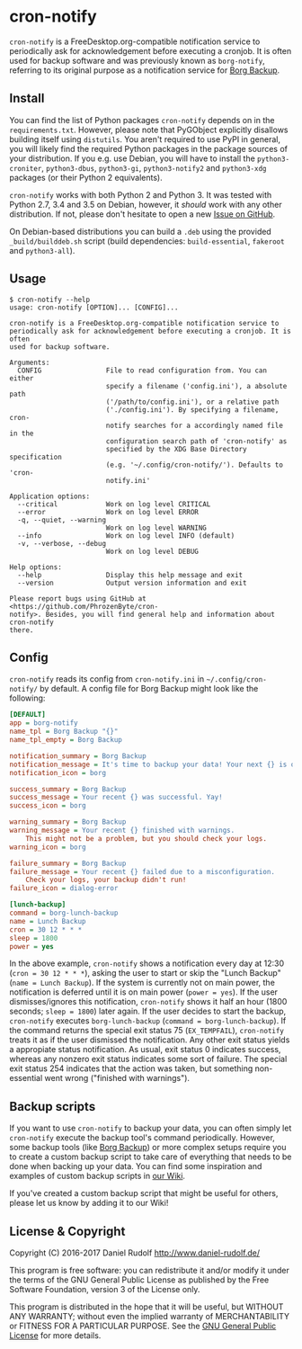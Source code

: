 cron-notify
===========

`cron-notify` is a FreeDesktop.org-compatible notification service to periodically ask for acknowledgement before executing a cronjob. It is often used for backup software and was previously known as `borg-notify`, referring to its original purpose as a notification service for [Borg Backup](http://borgbackup.readthedocs.io/).

Install
-------

You can find the list of Python packages `cron-notify` depends on in the `requirements.txt`. However, please note that PyGObject explicitly disallows building itself using `distutils`. You aren't required to use PyPI in general, you will likely find the required Python packages in the package sources of your distribution. If you e.g. use Debian, you will have to install the `python3-croniter`, `python3-dbus`, `python3-gi`, `python3-notify2` and `python3-xdg` packages (or their Python 2 equivalents).

`cron-notify` works with both Python 2 and Python 3. It was tested with Python 2.7, 3.4 and 3.5 on Debian, however, it *should* work with any other distribution. If not, please don't hesitate to open a new [Issue on GitHub](https://github.com/PhrozenByte/cron-notify/issues).

On Debian-based distributions you can build a `.deb` using the provided `_build/builddeb.sh` script (build dependencies: `build-essential`, `fakeroot` and `python3-all`).

Usage
-----

```
$ cron-notify --help
usage: cron-notify [OPTION]... [CONFIG]...

cron-notify is a FreeDesktop.org-compatible notification service to
periodically ask for acknowledgement before executing a cronjob. It is often
used for backup software.

Arguments:
  CONFIG                File to read configuration from. You can either
                        specify a filename ('config.ini'), a absolute path
                        ('/path/to/config.ini'), or a relative path
                        ('./config.ini'). By specifying a filename, cron-
                        notify searches for a accordingly named file in the
                        configuration search path of 'cron-notify' as
                        specified by the XDG Base Directory specification
                        (e.g. '~/.config/cron-notify/'). Defaults to 'cron-
                        notify.ini'

Application options:
  --critical            Work on log level CRITICAL
  --error               Work on log level ERROR
  -q, --quiet, --warning
                        Work on log level WARNING
  --info                Work on log level INFO (default)
  -v, --verbose, --debug
                        Work on log level DEBUG

Help options:
  --help                Display this help message and exit
  --version             Output version information and exit

Please report bugs using GitHub at <https://github.com/PhrozenByte/cron-
notify>. Besides, you will find general help and information about cron-notify
there.
```

Config
------

`cron-notify` reads its config from `cron-notify.ini` in `~/.config/cron-notify/` by default. A config file for Borg Backup might look like the following:

```ini
[DEFAULT]
app = borg-notify
name_tpl = Borg Backup "{}"
name_tpl_empty = Borg Backup

notification_summary = Borg Backup
notification_message = It's time to backup your data! Your next {} is on schedule.
notification_icon = borg

success_summary = Borg Backup
success_message = Your recent {} was successful. Yay!
success_icon = borg

warning_summary = Borg Backup
warning_message = Your recent {} finished with warnings. 
    This might not be a problem, but you should check your logs.
warning_icon = borg

failure_summary = Borg Backup
failure_message = Your recent {} failed due to a misconfiguration. 
    Check your logs, your backup didn't run!
failure_icon = dialog-error

[lunch-backup]
command = borg-lunch-backup
name = Lunch Backup
cron = 30 12 * * *
sleep = 1800
power = yes
```

In the above example, `cron-notify` shows a notification every day at 12:30 (`cron = 30 12 * * *`), asking the user to start or skip the "Lunch Backup" (`name = Lunch Backup`). If the system is currently not on main power, the notification is deferred until it is on main power (`power = yes`). If the user dismisses/ignores this notification, `cron-notify` shows it half an hour (1800 seconds; `sleep = 1800`) later again. If the user decides to start the backup, `cron-notify` executes `borg-lunch-backup` (`command = borg-lunch-backup`). If the command returns the special exit status 75 (`EX_TEMPFAIL`), `cron-notify` treats it as if the user dismissed the notification. Any other exit status yields a appropiate status notification. As usual, exit status 0 indicates success, whereas any nonzero exit status indicates some sort of failure. The special exit status 254 indicates that the action was taken, but something non-essential went wrong ("finished with warnings").

Backup scripts
--------------

If you want to use `cron-notify` to backup your data, you can often simply let `cron-notify` execute the backup tool's command periodically. However, some backup tools (like [Borg Backup](http://borgbackup.readthedocs.io/)) or more complex setups require you to create a custom backup script to take care of everything that needs to be done when backing up your data. You can find some inspiration and examples of custom backup scripts in [our Wiki](https://github.com/PhrozenByte/cron-notify/wiki).

If you've created a custom backup script that might be useful for others, please let us know by adding it to our Wiki!

License & Copyright
-------------------

Copyright (C) 2016-2017  Daniel Rudolf <http://www.daniel-rudolf.de/>

This program is free software: you can redistribute it and/or modify it under the terms of the GNU General Public License as published by the Free Software Foundation, version 3 of the License only.

This program is distributed in the hope that it will be useful, but WITHOUT ANY WARRANTY; without even the implied warranty of MERCHANTABILITY or FITNESS FOR A PARTICULAR PURPOSE.  See the [GNU General Public License](LICENSE) for more details.
